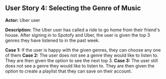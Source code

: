 ## User Story 4: Selecting the Genre of Music

**Actor:** Uber user

**Description:** The Uber user has called a ride to go home from their friend's house. After signing in to Spotofy and Uber, the user is given the top 3 genres they have listened to in the past week.

**Case 1:** If the user is happy with the given genres, they can choose any one of them
**Case 2:** The user does not see a genre they would like to listen to. They are then given the option to see the next top 3.
**Case 3:** The user still does not see a genre they would like to listen to. They are then given the option to create a playlist that they can save on their account.

